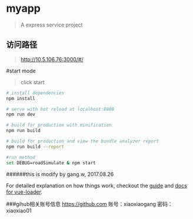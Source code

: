 # myapp

> A express service project

## 访问路径
> http://10.5.106.76:3000/#/

#start mode
> click start

``` bash
# install dependencies
npm install

# serve with hot reload at localhost:8080
npm run dev

# build for production with minification
npm run build

# build for production and view the bundle analyzer report
npm run build --report

#run method
set DEBUG=roadSimulate & npm start

```
######this is modify by gang.w, 2017.08.26

For detailed explanation on how things work, checkout the [guide](http://vuejs-templates.github.io/webpack/) and [docs for vue-loader](http://vuejs.github.io/vue-loader).

###gihub相关账号信息
https://github.com
账号：xiaoxiaogang
密码：xiaoxiao01

